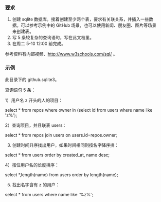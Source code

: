 ### 要求

1. 创建 sqlite 数据库，接着创建至少两个表，要求有关联关系，并插入一些数据。可以参考示例中的 GitHub 场景，也可以使用新闻、朋友圈、图片等场景来创建表。
2. 写 5 条较复杂的查询语句，写在此文档里。
3. 在周二 5-10 12:00 前完成。

参考资料有内部视频、http://www.w3schools.com/sql/ 。

### 示例

此目录下的 github.sqlite3。

查询语句 5 条：

1）用户名 z 开头的人的项目： 

select * from repos where owner in (select id from users where name like 'z%');

2）查询项目，并且联表 users：

select * from repos join users on users.id=repos.owner;

3) 创建时间升序找出用户，如果时间相同则按名字降序排：

select * from users order by created_at, name desc;

4）按住用户名的长度排序：

select *,length(name) from users order by length(name);

5) 找出名字含有 z 的用户：

select * from users where name like '%z%';

